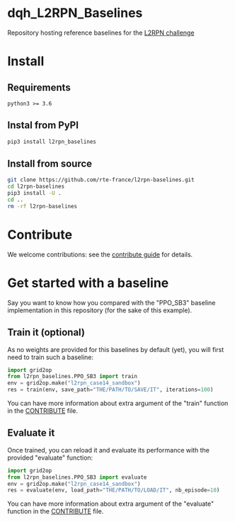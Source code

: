 # dqh_L2RPN_Baselines
Repository hosting reference baselines for the [L2RPN challenge](https://l2rpn.chalearn.org/)

# Install 

## Requirements
`python3 >= 3.6`

## Instal from PyPI
```sh
pip3 install l2rpn_baselines
```
## Install from source
```sh
git clone https://github.com/rte-france/l2rpn-baselines.git
cd l2rpn-baselines
pip3 install -U .
cd ..
rm -rf l2rpn-baselines
```

# Contribute

We welcome contributions: see the [contribute guide](/CONTRIBUTE.md) for details.

# Get started with a baseline

Say you want to know how you compared with the "PPO_SB3" baseline implementation in this repository (for the
sake of this example).

## Train it (optional)
As no weights are provided for this baselines by default (yet), you will first need to train such a baseline:

```python
import grid2op
from l2rpn_baselines.PPO_SB3 import train
env = grid2op.make("l2rpn_case14_sandbox")
res = train(env, save_path="THE/PATH/TO/SAVE/IT", iterations=100)
```

You can have more information about extra argument of the "train" function in the 
[CONTRIBUTE](/CONTRIBUTE.md) file.

## Evaluate it
Once trained, you can reload it and evaluate its performance with the provided "evaluate" function:

```python
import grid2op
from l2rpn_baselines.PPO_SB3 import evaluate
env = grid2op.make("l2rpn_case14_sandbox")
res = evaluate(env, load_path="THE/PATH/TO/LOAD/IT", nb_episode=10)
```

You can have more information about extra argument of the "evaluate" function in the 
[CONTRIBUTE](/CONTRIBUTE.md) file.

